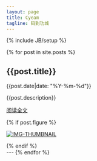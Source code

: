 ```yaml
---
layout: page
title: Cyeam
tagline: 码到功城
---
```

{% include JB/setup %}

{% for post in site.posts %}
<h2>
    <a id="{{post.title}}">{{post.title}}</a>
</h2>
<p class="date">
    <span class="icon-calendar">
    </span>
    {{post.date|date: "%Y-%m-%d"}}
</p>
<p class="description">{{post.description}}</p>

<p class="read-all">
    <a href="{{post.url}}" target="_blank">
        <span class="icon-resize-full">
        </span>
        阅读全文
    </a>
</p>

{% if post.figure %}
<p class="figure center">
    <a href="{{post.url}}" target="_blank">
        <img src="{{post.figure}}" alt="IMG-THUMBNAIL"/>
    </a>
</p>
{% endif %}
<br>
---
{% endfor %}